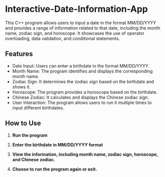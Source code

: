 # Interactive-Date-Information-App
This C++ program allows users to input a date in the format MM/DD/YYYY and provides a range of information related to that date, including the month name, zodiac sign, and horoscope. It showcases the use of operator overloading, data validation, and conditional statements.

## **Features**
- Date Input: Users can enter a birthdate in the format MM/DD/YYYY.
- Month Name: The program identifies and displays the corresponding month name.
- Zodiac Sign: It determines the zodiac sign based on the birthdate and shows it.
- Horoscope: The program provides a horoscope based on the birthdate.
- Chinese Zodiac: It calculates and displays the Chinese zodiac sign.
- User Interaction: The program allows users to run it multiple times to input different birthdates.

## **How to Use**
1. **Run the program**

2. **Enter the birthdate in MM/DD/YYYY format**

3. **View the information, including month name, zodiac sign, horoscope, and Chinese zodiac.**
  
4. **Choose to run the program again or exit.**
